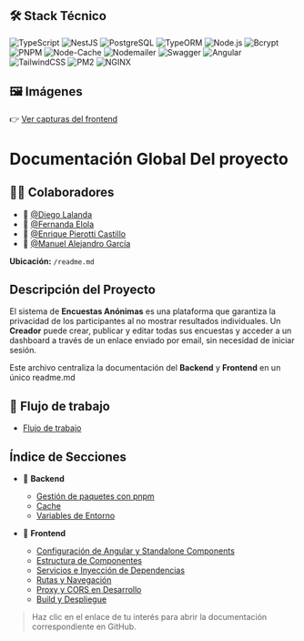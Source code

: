 ## 🛠️ Stack Técnico

![TypeScript](https://img.shields.io/badge/TypeScript-3178C6?style=for-the-badge&logo=typescript&logoColor=white)
![NestJS](https://img.shields.io/badge/NestJS-E0234E?style=for-the-badge&logo=nestjs&logoColor=white)
![PostgreSQL](https://img.shields.io/badge/PostgreSQL-4169E1?style=for-the-badge&logo=postgresql&logoColor=white)
![TypeORM](https://img.shields.io/badge/TypeORM-FEAC32?style=for-the-badge&logo=typeorm&logoColor=black)
![Node.js](https://img.shields.io/badge/Node.js-339933?style=for-the-badge&logo=nodedotjs&logoColor=white)
![Bcrypt](https://img.shields.io/badge/Bcrypt-5A2C8F?style=for-the-badge&logo=security&logoColor=white)
![PNPM](https://img.shields.io/badge/PNPM-F69220?style=for-the-badge&logo=pnpm&logoColor=black)
![Node-Cache](https://img.shields.io/badge/Node--Cache-90C53F?style=for-the-badge&logo=cache&logoColor=white)
![Nodemailer](https://img.shields.io/badge/Nodemailer-FFCC00?style=for-the-badge&logo=gmail&logoColor=black)
![Swagger](https://img.shields.io/badge/Swagger-85EA2D?style=for-the-badge&logo=swagger&logoColor=black)
![Angular](https://img.shields.io/badge/Angular-DD0031?style=for-the-badge&logo=angular&logoColor=white)
![TailwindCSS](https://img.shields.io/badge/Tailwind_CSS-38B2AC?style=for-the-badge&logo=tailwind-css&logoColor=white)
![PM2](https://img.shields.io/badge/PM2-2B037A?style=for-the-badge&logo=pm2&logoColor=white)
![NGINX](https://img.shields.io/badge/NGINX-009639?style=for-the-badge&logo=nginx&logoColor=white)

## 🖼️ Imágenes

👉 [Ver capturas del frontend](./docs/images/images.md)

# Documentación Global Del proyecto

## 🧑‍💻 Colaboradores

- 👤 [@Diego Lalanda](https://github.com/DiegoLalanda)
- 👤 [@Fernanda Elola](https://github.com/FernandaElola)
- 👤 [@Enrique Pierotti Castillo](https://github.com/pierotticastillo)
- 👤 [@Manuel Alejandro García](https://github.com/Manuelgarcia1)

**Ubicación:** `/readme.md`

## Descripción del Proyecto

El sistema de **Encuestas Anónimas** es una plataforma que garantiza la privacidad de los participantes al no mostrar resultados individuales. Un **Creador** puede crear, publicar y editar todas sus encuestas y acceder a un dashboard a través de un enlace enviado por email, sin necesidad de iniciar sesión.

Este archivo centraliza la documentación del **Backend** y **Frontend** en un único readme.md

## 🔁 Flujo de trabajo

- [Flujo de trabajo](./docs/flujo-de-trabajo.md)

## Índice de Secciones

- 🔰 **Backend**

  - [Gestión de paquetes con pnpm](./docs/gestion-de-paquetes.md)
  - [Cache](./docs/cache.md)
  - [Variables de Entorno](./docs/env.md)

- 🚀 **Frontend**
  - [Configuración de Angular y Standalone Components](#configuracion-de-angular-y-standalone-components)
  - [Estructura de Componentes](#estructura-de-componentes)
  - [Servicios e Inyección de Dependencias](#servicios-e-inyeccion-de-dependencias)
  - [Rutas y Navegación](#rutas-y-navegacion)
  - [Proxy y CORS en Desarrollo](#proxy-y-cors-en-desarrollo)
  - [Build y Despliegue](#build-y-despliegue)

> Haz clic en el enlace de tu interés para abrir la documentación correspondiente en GitHub.
